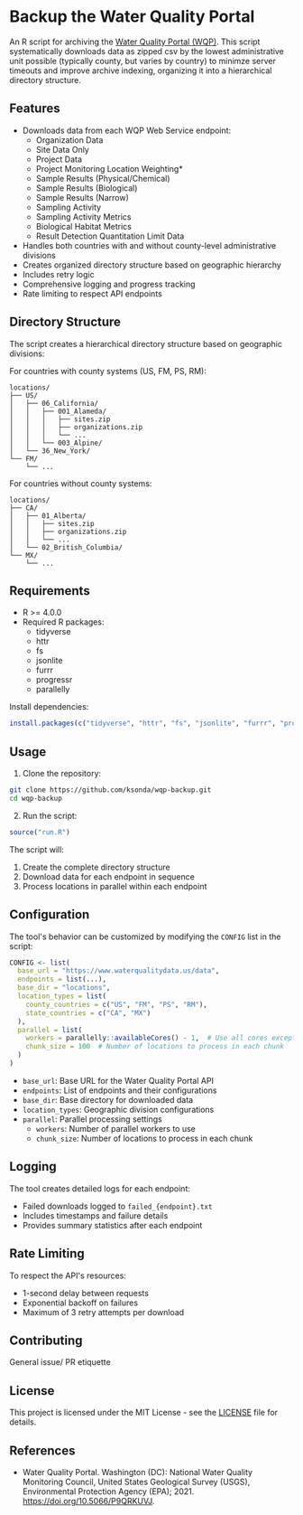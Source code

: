 # Backup the Water Quality Portal

An R script for archiving  the [Water Quality Portal (WQP)](https://www.waterqualitydata.us/). This script systematically downloads data as zipped csv by the lowest administrative unit possible (typically county, but varies by country) to minimze server timeouts and improve archive indexing,  organizing it into a hierarchical directory structure.

## Features

- Downloads data from each WQP Web Service endpoint:
  - Organization Data
  - Site Data Only
  - Project Data
  - Project Monitoring Location Weighting*
  - Sample Results (Physical/Chemical)
  - Sample Results (Biological)
  - Sample Results (Narrow)
  - Sampling Activity
  - Sampling Activity Metrics
  - Biological Habitat Metrics
  - Result Detection Quantitation Limit Data
- Handles both countries with and without county-level administrative divisions
- Creates organized directory structure based on geographic hierarchy
- Includes retry logic
- Comprehensive logging and progress tracking
- Rate limiting to respect API endpoints

## Directory Structure

The script creates a hierarchical directory structure based on geographic divisions:

For countries with county systems (US, FM, PS, RM):
```
locations/
├── US/
│   ├── 06_California/
│   │   ├── 001_Alameda/
│   │   │   ├── sites.zip
│   │   │   ├── organizations.zip
│   │   │   └── ...
│   │   └── 003_Alpine/
│   └── 36_New_York/
└── FM/
    └── ...
```

For countries without county systems:
```
locations/
├── CA/
│   ├── 01_Alberta/
│   │   ├── sites.zip
│   │   ├── organizations.zip
│   │   └── ...
│   └── 02_British_Columbia/
└── MX/
    └── ...
```

## Requirements

- R >= 4.0.0
- Required R packages:
  - tidyverse
  - httr
  - fs
  - jsonlite
  - furrr
  - progressr
  - parallelly

Install dependencies:
```r
install.packages(c("tidyverse", "httr", "fs", "jsonlite", "furrr", "progressr", "parallelly"))
```

## Usage

1. Clone the repository:
```bash
git clone https://github.com/ksonda/wqp-backup.git
cd wqp-backup
```

2. Run the script:
```r
source("run.R")
```

The script will:
1. Create the complete directory structure
2. Download data for each endpoint in sequence
3. Process locations in parallel within each endpoint

## Configuration

The tool's behavior can be customized by modifying the `CONFIG` list in the script:

```r
CONFIG <- list(
  base_url = "https://www.waterqualitydata.us/data",
  endpoints = list(...),
  base_dir = "locations",
  location_types = list(
    county_countries = c("US", "FM", "PS", "RM"),
    state_countries = c("CA", "MX")
  ),
  parallel = list(
    workers = parallelly::availableCores() - 1,  # Use all cores except one
    chunk_size = 100  # Number of locations to process in each chunk
  )
)
```

- `base_url`: Base URL for the Water Quality Portal API
- `endpoints`: List of endpoints and their configurations
- `base_dir`: Base directory for downloaded data
- `location_types`: Geographic division configurations
- `parallel`: Parallel processing settings
  - `workers`: Number of parallel workers to use
  - `chunk_size`: Number of locations to process in each chunk

## Logging

The tool creates detailed logs for each endpoint:
- Failed downloads logged to `failed_{endpoint}.txt`
- Includes timestamps and failure details
- Provides summary statistics after each endpoint


## Rate Limiting

To respect the API's resources:
- 1-second delay between requests
- Exponential backoff on failures
- Maximum of 3 retry attempts per download

## Contributing

General issue/ PR etiquette

## License

This project is licensed under the MIT License - see the [LICENSE](LICENSE) file for details.

## References

- Water Quality Portal. Washington (DC): National Water Quality Monitoring Council, United States Geological Survey (USGS), Environmental Protection Agency (EPA); 2021. https://doi.org/10.5066/P9QRKUVJ.

